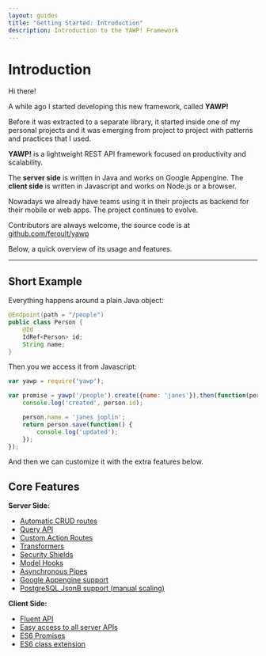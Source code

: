 ```yaml
---
layout: guides
title: "Getting Started: Introduction"
description: Introduction to the YAWP! Framework
---
```

# Introduction

Hi there!

A while ago I started developing this new framework, called __YAWP!__

Before it was extracted to a separate library, it started inside one of my
personal projects and it was emerging from project to project with patterns 
and practices that I used.

__YAWP!__ is a lightweight REST API framework focused on productivity and scalability. 

The __server side__ is written in Java and works on Google Appengine. 
The __client side__ is written in Javascript and works on Node.js or a browser. 

Nowadays we already have teams using it in their projects as backend for
their mobile or web apps. The project continues to evolve.

Contributors are always welcome, the source code is at [github.com/feroult/yawp](http://github.com/feroult/yawp)

Below, a quick overview of its usage and features.

____

## Short Example

Everything happens around a plain Java object:

~~~ java
@Endpoint(path = "/people")
public class Person {
    @Id
    IdRef<Person> id;             
    String name;
}   
~~~

Then you we access it from Javascript:

~~~ javascript
var yawp = require('yawp');

var promise = yawp('/people').create({name: 'janes'}).then(function(person) {
    console.log('created', person.id);

    person.name = 'janes joplin';
    return person.save(function() {
        console.log('updated');
    });
});
~~~

And then we can customize it with the extra features below.

## Core Features

__Server Side:__

* [Automatic CRUD routes](/guides/api/repository-actions)
* [Query API](/guides/api/query)
* [Custom Action Routes](/guides/api/actions)
* [Transformers](/guides/api/transformers)
* [Security Shields](/guides/api/shields)
* [Model Hooks](/guides/api/hooks)
* [Asynchronous Pipes](/guides/api/pipes)
* [Google Appengine support](/guides/getting-started/google-appengine-deploy)
* [PostgreSQL JsonB support (manual scaling)](/guides/getting-started/supported-platforms) 

__Client Side:__

* [Fluent API](/guides/tutorials/the-javascript-client)
* [Easy access to all server APIs](/guides/tutorials/the-javascript-client)
* [ES6 Promises](/guides/tutorials/the-javascript-client)
* [ES6 class extension](/guides/tutorials/the-javascript-client)



